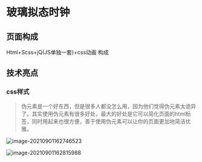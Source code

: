 # 玻璃拟态时钟
## 页面构成
Html+Scss+jQ(JS单独一套)+css动画 构成
## 技术亮点
### css样式
>伪元素是一个好东西，但是很多人都没怎么用，因为他们觉得伪元素太诡异了。其实使用伪元素有很多好处，最大的好处是它可以简化页面的html标签，同时用起来也很方便，善于使用伪元素可以让你的页面更加地简洁优雅。

![image-20210901162746523](https://gitee.com/Rt_hum/drawing-bed/raw/master/imgs/202109011627579.png)

![image-20210901162815988](https://gitee.com/Rt_hum/drawing-bed/raw/master/imgs/202109011628011.png)

